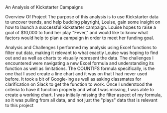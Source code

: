 An Analysis of Kickstarter Campaigns

Overview Of Project
The purpose of this analysis is to use Kickstarter data to uncover trends, and help budding playright, Louise, gain some insight on how to launch a successful kickstarter campaign. Louise hopes to raise a goal of $10,000 to fund her play "Fever," and would like to know what factors would help to plan a campaign in order to meet her funding goal.

Analysis and Challenges
I performed my analysis using Excel functions to filter out data, making it relevant to what exactly Louise was hoping to find out and as well as charts to visually represent the data. The challenges I encountered were navigating a new Excel formula and understanding its function as well as limitations. The COUNTIFS formula specifically, is the one that I used create a line chart and it was on that I had never used before. It took a bit of Google-ing as well as asking classmates for clarification on Slack to get the function to work. Once I understood the criteria to have it function properly and what I was missing, I was able to create a working chart. I was initially missing the filter aspect of my formula, so it was pulling from all data, and not just the "plays" data that is relevant to this project
